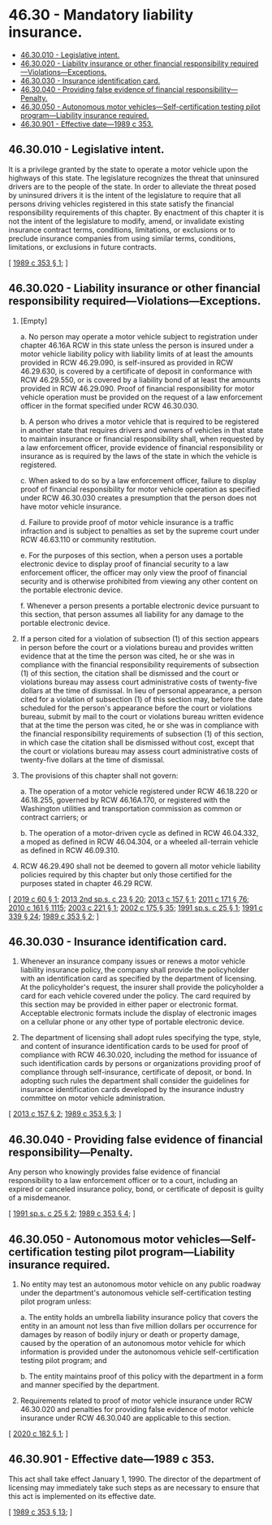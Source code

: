 # 46.30 - Mandatory liability insurance.
* [46.30.010 - Legislative intent.](#4630010---legislative-intent)
* [46.30.020 - Liability insurance or other financial responsibility required—Violations—Exceptions.](#4630020---liability-insurance-or-other-financial-responsibility-requiredviolationsexceptions)
* [46.30.030 - Insurance identification card.](#4630030---insurance-identification-card)
* [46.30.040 - Providing false evidence of financial responsibility—Penalty.](#4630040---providing-false-evidence-of-financial-responsibilitypenalty)
* [46.30.050 - Autonomous motor vehicles—Self-certification testing pilot program—Liability insurance required.](#4630050---autonomous-motor-vehiclesself-certification-testing-pilot-programliability-insurance-required)
* [46.30.901 - Effective date—1989 c 353.](#4630901---effective-date1989-c-353)
## 46.30.010 - Legislative intent.
It is a privilege granted by the state to operate a motor vehicle upon the highways of this state. The legislature recognizes the threat that uninsured drivers are to the people of the state. In order to alleviate the threat posed by uninsured drivers it is the intent of the legislature to require that all persons driving vehicles registered in this state satisfy the financial responsibility requirements of this chapter. By enactment of this chapter it is not the intent of the legislature to modify, amend, or invalidate existing insurance contract terms, conditions, limitations, or exclusions or to preclude insurance companies from using similar terms, conditions, limitations, or exclusions in future contracts.

\[ [1989 c 353 § 1](https://leg.wa.gov/CodeReviser/documents/sessionlaw/1989c353.pdf?cite=1989%20c%20353%20§%201); \]

## 46.30.020 - Liability insurance or other financial responsibility required—Violations—Exceptions.
1. [Empty]

   a. No person may operate a motor vehicle subject to registration under chapter 46.16A RCW in this state unless the person is insured under a motor vehicle liability policy with liability limits of at least the amounts provided in RCW 46.29.090, is self-insured as provided in RCW 46.29.630, is covered by a certificate of deposit in conformance with RCW 46.29.550, or is covered by a liability bond of at least the amounts provided in RCW 46.29.090. Proof of financial responsibility for motor vehicle operation must be provided on the request of a law enforcement officer in the format specified under RCW 46.30.030.

   b. A person who drives a motor vehicle that is required to be registered in another state that requires drivers and owners of vehicles in that state to maintain insurance or financial responsibility shall, when requested by a law enforcement officer, provide evidence of financial responsibility or insurance as is required by the laws of the state in which the vehicle is registered.

   c. When asked to do so by a law enforcement officer, failure to display proof of financial responsibility for motor vehicle operation as specified under RCW 46.30.030 creates a presumption that the person does not have motor vehicle insurance.

   d. Failure to provide proof of motor vehicle insurance is a traffic infraction and is subject to penalties as set by the supreme court under RCW 46.63.110 or community restitution.

   e. For the purposes of this section, when a person uses a portable electronic device to display proof of financial security to a law enforcement officer, the officer may only view the proof of financial security and is otherwise prohibited from viewing any other content on the portable electronic device.

   f. Whenever a person presents a portable electronic device pursuant to this section, that person assumes all liability for any damage to the portable electronic device.

2. If a person cited for a violation of subsection (1) of this section appears in person before the court or a violations bureau and provides written evidence that at the time the person was cited, he or she was in compliance with the financial responsibility requirements of subsection (1) of this section, the citation shall be dismissed and the court or violations bureau may assess court administrative costs of twenty-five dollars at the time of dismissal. In lieu of personal appearance, a person cited for a violation of subsection (1) of this section may, before the date scheduled for the person's appearance before the court or violations bureau, submit by mail to the court or violations bureau written evidence that at the time the person was cited, he or she was in compliance with the financial responsibility requirements of subsection (1) of this section, in which case the citation shall be dismissed without cost, except that the court or violations bureau may assess court administrative costs of twenty-five dollars at the time of dismissal.

3. The provisions of this chapter shall not govern:

   a. The operation of a motor vehicle registered under RCW 46.18.220 or 46.18.255, governed by RCW 46.16A.170, or registered with the Washington utilities and transportation commission as common or contract carriers; or

   b. The operation of a motor-driven cycle as defined in RCW 46.04.332, a moped as defined in RCW 46.04.304, or a wheeled all-terrain vehicle as defined in RCW 46.09.310.

4. RCW 46.29.490 shall not be deemed to govern all motor vehicle liability policies required by this chapter but only those certified for the purposes stated in chapter 46.29 RCW.

\[ [2019 c 60 § 1](https://lawfilesext.leg.wa.gov/biennium/2019-20/Pdf/Bills/Session%20Laws/House/1014.SL.pdf?cite=2019%20c%2060%20§%201); [2013 2nd sp.s. c 23 § 20](https://lawfilesext.leg.wa.gov/biennium/2013-14/Pdf/Bills/Session%20Laws/House/1632-S.SL.pdf?cite=2013%202nd%20sp.s.%20c%2023%20§%2020); [2013 c 157 § 1](https://lawfilesext.leg.wa.gov/biennium/2013-14/Pdf/Bills/Session%20Laws/Senate/5095-S.SL.pdf?cite=2013%20c%20157%20§%201); [2011 c 171 § 76](https://lawfilesext.leg.wa.gov/biennium/2011-12/Pdf/Bills/Session%20Laws/Senate/5061.SL.pdf?cite=2011%20c%20171%20§%2076); [2010 c 161 § 1115](https://lawfilesext.leg.wa.gov/biennium/2009-10/Pdf/Bills/Session%20Laws/Senate/6379.SL.pdf?cite=2010%20c%20161%20§%201115); [2003 c 221 § 1](https://lawfilesext.leg.wa.gov/biennium/2003-04/Pdf/Bills/Session%20Laws/House/1576.SL.pdf?cite=2003%20c%20221%20§%201); [2002 c 175 § 35](https://lawfilesext.leg.wa.gov/biennium/2001-02/Pdf/Bills/Session%20Laws/Senate/6627.SL.pdf?cite=2002%20c%20175%20§%2035); [1991 sp.s. c 25 § 1](https://lawfilesext.leg.wa.gov/biennium/1991-92/Pdf/Bills/Session%20Laws/Senate/5790-S.SL.pdf?cite=1991%20sp.s.%20c%2025%20§%201); [1991 c 339 § 24](https://lawfilesext.leg.wa.gov/biennium/1991-92/Pdf/Bills/Session%20Laws/House/1704-S.SL.pdf?cite=1991%20c%20339%20§%2024); [1989 c 353 § 2](https://leg.wa.gov/CodeReviser/documents/sessionlaw/1989c353.pdf?cite=1989%20c%20353%20§%202); \]

## 46.30.030 - Insurance identification card.
1. Whenever an insurance company issues or renews a motor vehicle liability insurance policy, the company shall provide the policyholder with an identification card as specified by the department of licensing. At the policyholder's request, the insurer shall provide the policyholder a card for each vehicle covered under the policy. The card required by this section may be provided in either paper or electronic format. Acceptable electronic formats include the display of electronic images on a cellular phone or any other type of portable electronic device.

2. The department of licensing shall adopt rules specifying the type, style, and content of insurance identification cards to be used for proof of compliance with RCW 46.30.020, including the method for issuance of such identification cards by persons or organizations providing proof of compliance through self-insurance, certificate of deposit, or bond. In adopting such rules the department shall consider the guidelines for insurance identification cards developed by the insurance industry committee on motor vehicle administration.

\[ [2013 c 157 § 2](https://lawfilesext.leg.wa.gov/biennium/2013-14/Pdf/Bills/Session%20Laws/Senate/5095-S.SL.pdf?cite=2013%20c%20157%20§%202); [1989 c 353 § 3](https://leg.wa.gov/CodeReviser/documents/sessionlaw/1989c353.pdf?cite=1989%20c%20353%20§%203); \]

## 46.30.040 - Providing false evidence of financial responsibility—Penalty.
Any person who knowingly provides false evidence of financial responsibility to a law enforcement officer or to a court, including an expired or canceled insurance policy, bond, or certificate of deposit is guilty of a misdemeanor.

\[ [1991 sp.s. c 25 § 2](https://lawfilesext.leg.wa.gov/biennium/1991-92/Pdf/Bills/Session%20Laws/Senate/5790-S.SL.pdf?cite=1991%20sp.s.%20c%2025%20§%202); [1989 c 353 § 4](https://leg.wa.gov/CodeReviser/documents/sessionlaw/1989c353.pdf?cite=1989%20c%20353%20§%204); \]

## 46.30.050 - Autonomous motor vehicles—Self-certification testing pilot program—Liability insurance required.
1. No entity may test an autonomous motor vehicle on any public roadway under the department's autonomous vehicle self-certification testing pilot program unless:

   a. The entity holds an umbrella liability insurance policy that covers the entity in an amount not less than five million dollars per occurrence for damages by reason of bodily injury or death or property damage, caused by the operation of an autonomous motor vehicle for which information is provided under the autonomous vehicle self-certification testing pilot program; and

   b. The entity maintains proof of this policy with the department in a form and manner specified by the department.

2. Requirements related to proof of motor vehicle insurance under RCW 46.30.020 and penalties for providing false evidence of motor vehicle insurance under RCW 46.30.040 are applicable to this section.

\[ [2020 c 182 § 1](https://lawfilesext.leg.wa.gov/biennium/2019-20/Pdf/Bills/Session%20Laws/House/2676-S.SL.pdf?cite=2020%20c%20182%20§%201); \]

## 46.30.901 - Effective date—1989 c 353.
This act shall take effect January 1, 1990. The director of the department of licensing may immediately take such steps as are necessary to ensure that this act is implemented on its effective date.

\[ [1989 c 353 § 13](https://leg.wa.gov/CodeReviser/documents/sessionlaw/1989c353.pdf?cite=1989%20c%20353%20§%2013); \]

